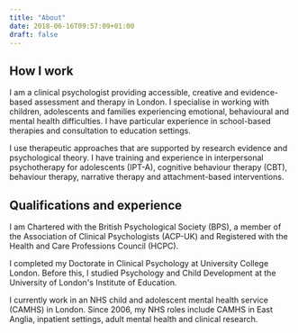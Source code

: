 ```yaml
---
title: "About"
date: 2018-06-16T09:57:09+01:00
draft: false
---
```

## How I work

I am a clinical psychologist providing accessible, creative and evidence-based assessment and therapy in London. I specialise in working with children, adolescents and families experiencing emotional, behavioural and mental health difficulties. I have particular experience in school-based therapies and consultation to education settings.

I use therapeutic approaches that are supported by research evidence and psychological theory. I have training and experience in interpersonal psychotherapy for adolescents (IPT-A), cognitive behaviour therapy (CBT), behaviour therapy, narrative therapy and attachment-based interventions.

## Qualifications and experience

I am Chartered with the British Psychological Society (BPS), a member of the Association of Clinical Psychologists (ACP-UK) and Registered with the Health and Care Professions Council (HCPC).

I completed my Doctorate in Clinical Psychology at University College London. Before this, I studied Psychology and Child Development at the University of London's Institute of Education.

I currently work in an NHS child and adolescent mental health service (CAMHS) in London. Since 2006, my NHS roles include CAMHS in East Anglia, inpatient settings, adult mental health and clinical research.
